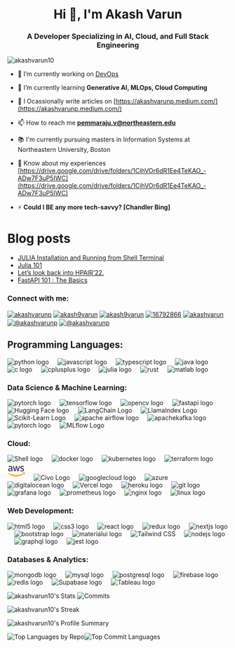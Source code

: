 <h1 align="center">Hi 👋, I'm Akash Varun</h1>
<h3 align="center">A Developer Specializing in AI, Cloud, and Full Stack Engineering</h3>
<p align="left"> <img src="https://komarev.com/ghpvc/?username=akashvarun10&label=Profile%20views&color=0e75b6&style=flat" alt="akashvarun10" /> </p>

- 🔭 I’m currently working on [DevOps](https://github.com/akashvarun10/DevOps-Networks)

- 🌱 I’m currently learning **Generative AI, MLOps, Cloud Computing**

- 📝 I Ocassionally write articles on [https://akashvarunp.medium.com/](https://akashvarunp.medium.com/)

- 📫 How to reach me **pemmaraju.v@northeastern.edu**
  
- 📚 I'm currently pursuing masters in Information Systems at Northeastern University, Boston
  
- 📄 Know about my experiences [https://drive.google.com/drive/folders/1CihVOr6dR1Ee4TeKAO_-ADw7F3uP5IWC](https://drive.google.com/drive/folders/1CihVOr6dR1Ee4TeKAO_-ADw7F3uP5IWC)

- ⚡ **Could I BE any more tech-savvy? [Chandler Bing]**

# Blog posts
<!-- BLOG-POST-LIST:START -->
- [JULIA Installation and Running from Shell Terminal](https://akashvarunp.medium.com/julia-installation-and-running-from-shell-terminal-44112cb42505?source=rss-a02fa8574f48------2)
- [Julia 101](https://akashvarunp.medium.com/julia-101-3e8bcc304f3a?source=rss-a02fa8574f48------2)
- [Let’s look back into HPAIR’22.](https://akashvarunp.medium.com/lets-look-back-into-hpair-22-42ff3523eec6?source=rss-a02fa8574f48------2)
- [FastAPI 101 : The Basics](https://akashvarunp.medium.com/fastapi-101-the-basics-8e7933172c38?source=rss-a02fa8574f48------2)
<!-- BLOG-POST-LIST:END -->


<h3 align="left">Connect with me:</h3>
<p align="left">
<a href="https://dev.to/akashvarunp" target="blank"><img align="center" src="https://raw.githubusercontent.com/rahuldkjain/github-profile-readme-generator/master/src/images/icons/Social/devto.svg" alt="akashvarunp" height="30" width="40" /></a>
<a href="https://twitter.com/akash9varun" target="blank"><img align="center" src="https://raw.githubusercontent.com/rahuldkjain/github-profile-readme-generator/master/src/images/icons/Social/twitter.svg" alt="akash9varun" height="30" width="40" /></a>
<a href="https://linkedin.com/in/akash9varun" target="blank"><img align="center" src="https://raw.githubusercontent.com/rahuldkjain/github-profile-readme-generator/master/src/images/icons/Social/linked-in-alt.svg" alt="akash9varun" height="30" width="40" /></a>
<a href="https://stackoverflow.com/users/16792866" target="blank"><img align="center" src="https://raw.githubusercontent.com/rahuldkjain/github-profile-readme-generator/master/src/images/icons/Social/stack-overflow.svg" alt="16792866" height="30" width="40" /></a>
<a href="https://kaggle.com/akashvarun" target="blank"><img align="center" src="https://raw.githubusercontent.com/rahuldkjain/github-profile-readme-generator/master/src/images/icons/Social/kaggle.svg" alt="akashvarun" height="30" width="40" /></a>
<a href="https://hashnode.com/@akashvarunp" target="blank"><img align="center" src="https://raw.githubusercontent.com/rahuldkjain/github-profile-readme-generator/master/src/images/icons/Social/hashnode.svg" alt="@akashvarunp" height="30" width="40" /></a>
<a href="https://medium.com/@akashvarunp" target="blank"><img align="center" src="https://raw.githubusercontent.com/rahuldkjain/github-profile-readme-generator/master/src/images/icons/Social/medium.svg" alt="@akashvarunp" height="30" width="40" /></a>
</p>

## Programming Languages:
<div align="left">
  <img src="https://cdn.jsdelivr.net/gh/devicons/devicon/icons/python/python-original.svg" height="40" alt="python logo"  />
  <img width="12" />
    <img src="https://cdn.jsdelivr.net/gh/devicons/devicon/icons/javascript/javascript-original.svg" height="40" alt="javascript logo"  />
  <img width="12" />
  <img src="https://cdn.jsdelivr.net/gh/devicons/devicon/icons/typescript/typescript-original.svg" height="40" alt="typescript logo"  />
  <img width="12" />
  <img src="https://cdn.jsdelivr.net/gh/devicons/devicon/icons/java/java-original.svg" height="40" alt="java logo"  />
  <img width="12" />
    <img src="https://cdn.jsdelivr.net/gh/devicons/devicon/icons/c/c-original.svg" height="40" alt="c logo"  />
  <img width="12" />
  <img src="https://cdn.jsdelivr.net/gh/devicons/devicon/icons/cplusplus/cplusplus-original.svg" height="40" alt="cplusplus logo"  />
  <img width="12" />
  <img src="https://cdn.jsdelivr.net/gh/devicons/devicon/icons/julia/julia-original.svg" height="40" alt="julia logo"  />
  <img width="12" />
  <img src="https://upload.wikimedia.org/wikipedia/commons/thumb/d/d5/Rust_programming_language_black_logo.svg/2048px-Rust_programming_language_black_logo.svg.png" alt="rust" height="40"/>
  <img width="12" />
  <img src="https://cdn.jsdelivr.net/gh/devicons/devicon/icons/matlab/matlab-original.svg" height="40" alt="matlab logo"  />
  <img width="12" />
</div>



### Data Science & Machine Learning:

 <div align="left">
  <img src="https://cdn.jsdelivr.net/gh/devicons/devicon/icons/pytorch/pytorch-original.svg" height="40" alt="pytorch logo"  />
  <img width="12" />
  <img src="https://cdn.jsdelivr.net/gh/devicons/devicon/icons/tensorflow/tensorflow-original.svg" height="40" alt="tensorflow logo"  />
  <img width="12" />
  <img src="https://cdn.jsdelivr.net/gh/devicons/devicon/icons/opencv/opencv-original.svg" height="40" alt="opencv logo"  />
  <img width="12" />
  <img src="https://cdn.jsdelivr.net/gh/devicons/devicon/icons/fastapi/fastapi-original.svg" height="40" alt="fastapi logo"  />
  <img width="12" />
  <img src="https://huggingface.co/front/assets/huggingface_logo-noborder.svg" height="40" alt="Hugging Face logo" />
  <img width="12" />
  <img src="https://api.nuget.org/v3-flatcontainer/langchain.databases.chroma/0.14.1-dev.7/icon" height="40" alt="LangChain Logo" />
  <img width="12" />
  <img src="https://miro.medium.com/v2/resize:fit:400/1*XRIQnYLa1oXQgCjkRZcG2Q.jpeg" height="40" alt="LlamaIndex Logo" />
  <img src="https://upload.wikimedia.org/wikipedia/commons/0/05/Scikit_learn_logo_small.svg" height="40" alt="Scikit-Learn Logo" />
  <img width="12" />
  <img src ="https://www.onworks.net/imagescropped/apacheairflowicon.png_3.webp" height="35" alt="apache airflow logo">
  <img width="12" />
  <img src="https://svn.apache.org/repos/asf/kafka/site/logos/originals/png/ICON%20-%20White%20on%20Transparent.png" height="40" alt="apachekafka logo"  />
  <img width="12" />
  <img src="https://encrypted-tbn0.gstatic.com/images?q=tbn:ANd9GcQx5RAoNZ0x7nJj-4QKRdvq_cL1Veq5zBAQww&s" height="40" alt="pytorch logo"  />
  <img width="12" />
  <img src="https://mlflow.org/docs/latest/_static/MLflow-logo-final-black.png" height="20" alt="MLflow Logo" />
  <img width="12" />
</div>



### Cloud:
<div align="left">
  <img src="https://bashlogo.com/img/symbol/png/monochrome_dark.png" height="40" alt="Shell logo">
  <img width="12" />
  <img src="https://cdn.jsdelivr.net/gh/devicons/devicon/icons/docker/docker-original.svg" height="40" alt="docker logo"  />
  <img width="12" />
  <img src="https://cdn.jsdelivr.net/gh/devicons/devicon/icons/kubernetes/kubernetes-plain.svg" height="40" alt="kubernetes logo"  />
  <img width="12" />
  <img src="https://cdn.jsdelivr.net/gh/devicons/devicon/icons/terraform/terraform-original.svg" height="40" alt="terraform logo"  />
  <img width="12" />
  <img src="https://raw.githubusercontent.com/devicons/devicon/master/icons/amazonwebservices/amazonwebservices-original-wordmark.svg" alt="aws" height="40"/>
  <img width="12" />
  <img src="https://avatars.githubusercontent.com/u/13436998?s=280&v=4" height="40" alt="Civo Logo">
  <img width="12" />
  <img src="https://cdn.jsdelivr.net/gh/devicons/devicon/icons/googlecloud/googlecloud-original.svg" height="40" alt="googlecloud logo"  />
  <img width="12" />
  <img src="https://www.vectorlogo.zone/logos/microsoft_azure/microsoft_azure-icon.svg" alt="azure" height="40"/>
  <img width="12" />
  <img src="https://cdn.jsdelivr.net/gh/devicons/devicon/icons/digitalocean/digitalocean-original.svg" height="40" alt="digitalocean logo"  />
  <img width="12" />
<img src="https://static.wikia.nocookie.net/logopedia/images/a/a7/Vercel_favicon.svg/revision/latest?cb=20221026155821" height="40" alt="Vercel logo"  />
  <img width="12" />
  <img src="https://cdn.jsdelivr.net/gh/devicons/devicon/icons/heroku/heroku-original.svg" height="40" alt="heroku logo"  />
  <img width="12" />
  <img src="https://cdn.jsdelivr.net/gh/devicons/devicon/icons/git/git-original.svg" height="40" alt="git logo"  />
  <img width="12" />
  <img src="https://cdn.jsdelivr.net/gh/devicons/devicon/icons/grafana/grafana-original.svg" height="40" alt="grafana logo"  />
  <img width="12" />
  <img src="https://cdn.jsdelivr.net/gh/devicons/devicon/icons/prometheus/prometheus-original.svg" height="40" alt="prometheus logo"  />
  <img width="12" />
  <img src="https://cdn.jsdelivr.net/gh/devicons/devicon/icons/nginx/nginx-original.svg" height="40" alt="nginx logo"  />
  <img width="12" />
  <img src="https://cdn.jsdelivr.net/gh/devicons/devicon/icons/linux/linux-original.svg" height="40" alt="linux logo"  />
  <img width="12" />
</div>

### Web Development:
<div align="left">
  <img src="https://cdn.jsdelivr.net/gh/devicons/devicon/icons/html5/html5-original.svg" height="40" alt="html5 logo"  />
  <img width="12" />
  <img src="https://cdn.jsdelivr.net/gh/devicons/devicon/icons/css3/css3-original.svg" height="40" alt="css3 logo"  />
  <img width="12" />
  <img src="https://cdn.jsdelivr.net/gh/devicons/devicon/icons/react/react-original.svg" height="40" alt="react logo"  />
  <img width="12" />
  <img src="https://cdn.jsdelivr.net/gh/devicons/devicon/icons/redux/redux-original.svg" height="40" alt="redux logo"  />
  <img width="12" />
  <img src="https://cdn.jsdelivr.net/gh/devicons/devicon/icons/nextjs/nextjs-original.svg" height="40" alt="nextjs logo"  />
  <img width="12" />
  <img src="https://cdn.jsdelivr.net/gh/devicons/devicon/icons/bootstrap/bootstrap-original.svg" height="40" alt="bootstrap logo"  />
  <img width="12" />
  <img src="https://cdn.jsdelivr.net/gh/devicons/devicon/icons/materialui/materialui-original.svg" height="40" alt="materialui logo"  />
  <img width="12" />
  <img src="https://profilinator.rishav.dev/skills-assets/tailwindcss.svg" alt="Tailwind CSS" height="50" />
  <img width="12" />
  <img src="https://cdn.jsdelivr.net/gh/devicons/devicon/icons/nodejs/nodejs-original.svg" height="40" alt="nodejs logo"  />
  <img width="12" />
  <img src="https://cdn.jsdelivr.net/gh/devicons/devicon/icons/graphql/graphql-plain.svg" height="40" alt="graphql logo"  />
  <img width="12" />
  <img src="https://cdn.jsdelivr.net/gh/devicons/devicon/icons/jest/jest-plain.svg" height="40" alt="jest logo"  />
  <img width="12" />
</div>

### Databases & Analytics:
<div align="left">
  <img src="https://cdn.jsdelivr.net/gh/devicons/devicon/icons/mongodb/mongodb-original.svg" height="40" alt="mongodb logo"  />
  <img width="12" />
  <img src="https://cdn.jsdelivr.net/gh/devicons/devicon/icons/mysql/mysql-original.svg" height="40" alt="mysql logo"  />
  <img width="12" />
  <img src="https://cdn.jsdelivr.net/gh/devicons/devicon/icons/postgresql/postgresql-original.svg" height="40" alt="postgresql logo"  />
  <img width="12" />
  <img src="https://cdn.jsdelivr.net/gh/devicons/devicon/icons/firebase/firebase-plain.svg" height="40" alt="firebase logo"  />
  <img width="12" />
  <img src="https://cdn.jsdelivr.net/gh/devicons/devicon/icons/redis/redis-original.svg" height="40" alt="redis logo"  />
  <img width="12" />
  <img src="https://yt3.googleusercontent.com/NuBWxGpdF0YzNSr7x_Tc8EEFXbQoHc0Xf9rU_ehxFPRikw8YPN886HltWeMDihKU8v5SeKFI3B4=s900-c-k-c0x00ffffff-no-rj" height="50" alt="Supabase logo">
  <img width="12" />
  <img src="https://profilinator.rishav.dev/skills-assets/tableau.svg" height="40" alt="Tableau logo"  />
  <img width="12" />
</div>

![akashvarun10's Stats](http://github-profile-summary-cards.vercel.app/api/cards/stats?username=akashvarun10&theme=gotham)
![Commits](http://github-profile-summary-cards.vercel.app/api/cards/productive-time?username=akashvarun10&theme=gotham&utcOffset=8)

![akashvarun10's Streak](https://github-readme-streak-stats.herokuapp.com/?user=akashvarun10&theme=gotham&hide_border=true)


![akashvarun10's Profile Summary](http://github-profile-summary-cards.vercel.app/api/cards/profile-details?username=akashvarun10&theme=gotham)

![Top Languages by Repo](http://github-profile-summary-cards.vercel.app/api/cards/repos-per-language?username=akashvarun10&theme=gotham)![Top Commit Languages](http://github-profile-summary-cards.vercel.app/api/cards/most-commit-language?username=akashvarun10&theme=gotham)
